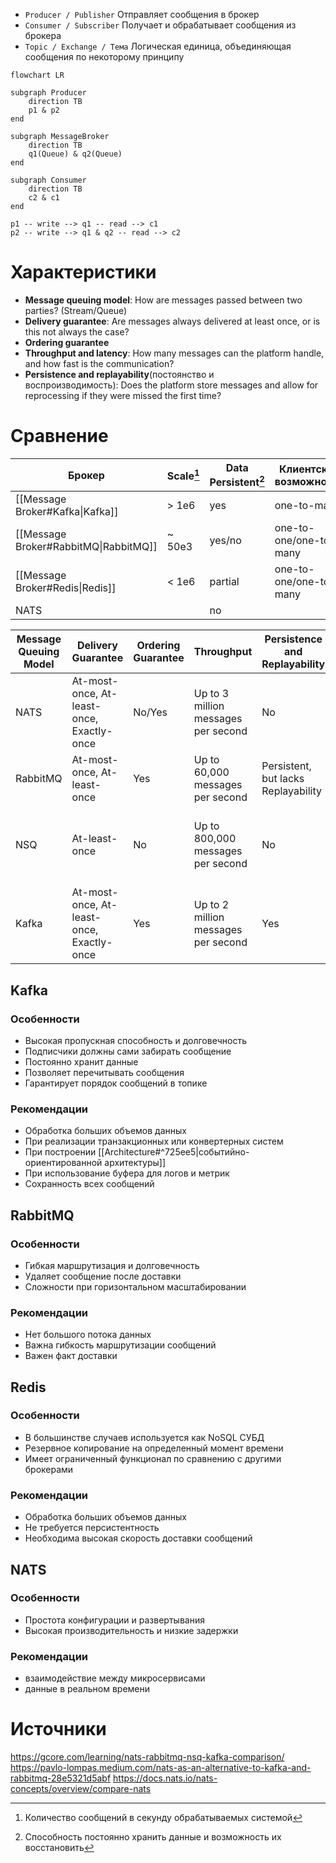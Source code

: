 - `Producer / Publisher`
Отправляет сообщения в брокер
- `Consumer / Subscriber`
Получает и обрабатывает сообщения из брокера
- `Topic / Exchange / Тема`
Логическая единица, объединяющая сообщения по некоторому принципу

```mermaid
flowchart LR

subgraph Producer
	direction TB
	p1 & p2
end

subgraph MessageBroker
	direction TB
	q1(Queue) & q2(Queue)
end

subgraph Consumer
	direction TB
	c2 & c1
end

p1 -- write --> q1 -- read --> c1
p2 -- write --> q1 & q2 -- read --> c2
```
# Характеристики
- **Message queuing model**: How are messages passed between two parties? (Stream/Queue)
- **Delivery guarantee**: Are messages always delivered at least once, or is this not always the case?
- **Ordering guarantee**
- **Throughput and latency**: How many messages can the platform handle, and how fast is the communication?
- **Persistence and replayability**(постоянство и воспроизводимость): Does the platform store messages and allow for reprocessing if they were missed the first time?

# Сравнение

[^1]: Количество сообщений в секунду обрабатываемых системой
[^2]: Способность постоянно хранить данные и возможность их восстановить

| Брокер                                | Scale[^1] | Data Persistent[^2] | Клиентские возможности |     |
| ------------------------------------- | --------- | ------------------- | ---------------------- | --- |
| [[Message Broker#Kafka\|Kafka]]       | > 1e6     | yes                 | one-to-many            |     |
| [[Message Broker#RabbitMQ\|RabbitMQ]] | ~ 50e3    | yes/no              | one-to-one/one-to-many |     |
| [[Message Broker#Redis\|Redis]]       | < 1e6     | partial             | one-to-one/one-to-many |     |
| NATS                                  |           | no                  |                        |     |

| Message Queuing Model | Delivery Guarantee                        | Ordering Guarantee | Throughput                          | Persistence and Replayability       | Limitations                                                  |
| --------------------- | ----------------------------------------- | ------------------ | ----------------------------------- | ----------------------------------- | ------------------------------------------------------------ |
| NATS                  | At-most-once, At-least-once, Exactly-once | No/Yes             | Up to 3 million messages per second | No                                  | Limited ordering and delivery assurance, limited persistence |
| RabbitMQ              | At-most-once, At-least-once               | Yes                | Up to 60,000 messages per second    | Persistent, but lacks Replayability | Limited scalability, no replayability                        |
| NSQ                   | At-least-once                             | No                 | Up to 800,000 messages per second   | No                                  | Limited scalability and persistence, no replayability        |
| Kafka                 | At-most-once, At-least-once, Exactly-once | Yes                | Up to 2 million messages per second | Yes                                 | Complex setup and management, not suitable for RPCs          |

## Kafka
### Особенности
- Высокая пропускная способность и долговечность
- Подписчики должны сами забирать сообщение
- Постоянно хранит данные
- Позволяет перечитывать сообщения
- Гарантирует порядок сообщений в топике
### Рекомендации
- Обработка больших объемов данных
- При реализации транзакционных или конвертерных систем
- При построении [[Architecture#^725ee5|событийно-ориентированной архитектуры]]
- При использование буфера для логов и метрик
- Сохранность всех сообщений 

## RabbitMQ
### Особенности
- Гибкая маршрутизация и долговечность
- Удаляет сообщение после доставки
- Сложности при горизонтальном масштабировании
### Рекомендации
- Нет большого потока данных
- Важна гибкость маршрутизации сообщений
- Важен факт доставки

## Redis
### Особенности
- В большинстве случаев используется как NoSQL СУБД
- Резервное копирование на определенный момент времени
- Имеет ограниченный функционал по сравнению с другими брокерами
### Рекомендации
- Обработка больших объемов данных
- Не требуется персистентность
- Необходима высокая скорость доставки сообщений

## NATS
### Особенности
- Простота конфигурации и развертывания
- Высокая производительность и низкие задержки
### Рекомендации
- взаимодействие между микросервисами
- данные в реальном времени


# Источники
https://gcore.com/learning/nats-rabbitmq-nsq-kafka-comparison/
https://pavlo-lompas.medium.com/nats-as-an-alternative-to-kafka-and-rabbitmq-28e5321d5abf
https://docs.nats.io/nats-concepts/overview/compare-nats